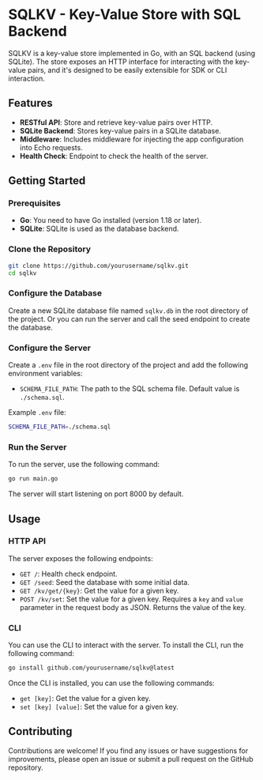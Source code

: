 # SQLKV - Key-Value Store with SQL Backend

SQLKV is a key-value store implemented in Go, with an SQL backend (using SQLite). The store exposes an HTTP interface for interacting with the key-value pairs, and it's designed to be easily extensible for SDK or CLI interaction.

## Features

- **RESTful API**: Store and retrieve key-value pairs over HTTP.
- **SQLite Backend**: Stores key-value pairs in a SQLite database.
- **Middleware**: Includes middleware for injecting the app configuration into Echo requests.
- **Health Check**: Endpoint to check the health of the server.

## Getting Started

### Prerequisites

- **Go**: You need to have Go installed (version 1.18 or later).
- **SQLite**: SQLite is used as the database backend.

### Clone the Repository

```bash
git clone https://github.com/yourusername/sqlkv.git
cd sqlkv
```

### Configure the Database

Create a new SQLite database file named `sqlkv.db` in the root directory of the project. Or you can run the server and call the seed endpoint to create the database.

### Configure the Server

Create a `.env` file in the root directory of the project and add the following environment variables:

- `SCHEMA_FILE_PATH`: The path to the SQL schema file. Default value is `./schema.sql`.

Example `.env` file:

```bash
SCHEMA_FILE_PATH=./schema.sql
```

### Run the Server

To run the server, use the following command:

```bash
go run main.go
```

The server will start listening on port 8000 by default.

## Usage

### HTTP API

The server exposes the following endpoints:

- `GET /`: Health check endpoint.
- `GET /seed`: Seed the database with some initial data.
- `GET /kv/get/{key}`: Get the value for a given key.
- `POST /kv/set`: Set the value for a given key. Requires a `key` and `value` parameter in the request body as JSON. Returns the value of the key.

### CLI

You can use the CLI to interact with the server. To install the CLI, run the following command:

```bash
go install github.com/yourusername/sqlkv@latest
```

Once the CLI is installed, you can use the following commands:

- `get [key]`: Get the value for a given key.
- `set [key] [value]`: Set the value for a given key.

## Contributing

Contributions are welcome! If you find any issues or have suggestions for improvements, please open an issue or submit a pull request on the GitHub repository.


